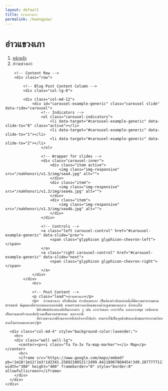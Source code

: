 ```yaml
---
layout: default
title: อ่าวแขวงเภา
permalink: /kwengpow/
---
```



<div class="container">
<!-- Page Heading/Breadcrumbs -->
  <div class="row">
            <div class="col-lg-12">
                <h1 class="page-header">อ่าวแขวงเภา
                </h1>
                <ol class="breadcrumb">
                    <li><a href="index.html">หน้าหลัก</a>
                    </li>
                    <li class="active">อ่าวแขวงเภา</li>
                </ol>
            </div>
        </div>
        <!-- /.row -->

        <!-- Content Row -->
        <div class="row">

            <!-- Blog Post Content Column -->
            <div class="col-lg-8">

            <div class="col-md-12">
                <div id="carousel-example-generic" class="carousel slide" data-ride="carousel">
                    <!-- Indicators -->
                    <ol class="carousel-indicators">
                        <li data-target="#carousel-example-generic" data-slide-to="0" class="active"></li>
                        <li data-target="#carousel-example-generic" data-slide-to="1"></li>
                        <li data-target="#carousel-example-generic" data-slide-to="2"></li>
                    </ol>

                    <!-- Wrapper for slides -->
                    <div class="carousel-inner">
                        <div class="item active">
                            <img class="img-responsive" src="/nakhonsri/v1.3/img/sea4.jpg" alt="">
                        </div>
                        <div class="item">
                            <img class="img-responsive" src="/nakhonsri/v1.3/img/sea4a.jpg" alt="">
                        </div>
                        <div class="item">
                            <img class="img-responsive" src="/nakhonsri/v1.3/img/sea4b.jpg" alt="">
                        </div>
                    </div>

                    <!-- Controls -->
                    <a class="left carousel-control" href="#carousel-example-generic" data-slide="prev">
                        <span class="glyphicon glyphicon-chevron-left"></span>
                    </a>
                    <a class="right carousel-control" href="#carousel-example-generic" data-slide="next">
                        <span class="glyphicon glyphicon-chevron-right"></span>
                    </a>
                </div>
            </div>
                <hr>

                <!-- Post Content -->
                <p class="lead">อ่าวแขวงเภา</p>
                <p>  อ่าวแขวงเภา หรือชื่อเดิม อ่าวท้องตะเภา เป็นท้องอ่าวอีกแห่งหนึ่งที่มีความสวยงามตามธรรมชาติ มีมุมมองที่สวยงามหลากหลายมิติ หาดทรายขาวละเอียดขนาบด้วยภูเขาขนาดกลาง น้ำทะเลใส
                  มีทิวทัศน์ท้องทะเลที่เห็นเกาะต่าง ๆ เช่น เกาะวังนอก เกาะวังใน และเกาะสมุย เหนือหาดเป็นสวนมะพร้าวและมีบริเวณเป็นสวนสาธารณะ นอกจากนี้
                  ที่อ่าวแขวงเภามีร้านอาหารที่เลิกกิจการไปแล้ว สามารถใช้เป็นจุดนั่งพักและนั่งชมบรรยากาศเงียบสงบโดยรอบของหาด</p>


  </div>

      <div class="col-md-4" style="background-color:lavender;">
        <hr>
        <div class="well well-lg">
          <center><p><i class="fa fa-3x fa-map-marker"></i> Map</p></center>
          <hr>
          <iframe src="https://www.google.com/maps/embed?pb=!1m18!1m12!1m3!1d2341.25892180521!2d99.84118967860454!3d9.287777711186665!2m3!1f0!2f0!3f0!3m2!1i1024!2i768!4f13.1!3m3!1m2!1s0x0000000000000000%3A0xe2fd93a6d58d2f9b!2z4Lir4Liy4LiU4LmB4LiC4Lin4LiH4LmA4Lig4Liy!5e0!3m2!1sth!2sth!4v1455011987681" width="300" height="400" frameborder="0" style="border:0" allowfullscreen></iframe>
        </div>
      </div>
    </div>
  </div>

